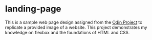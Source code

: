 # landing-page

This is a sample web page design assigned from the [Odin Project](https://www.theodinproject.com) to replicate a provided image of a website. This project demonstrates my knowledge on flexbox and the foundations of HTML and CSS.
